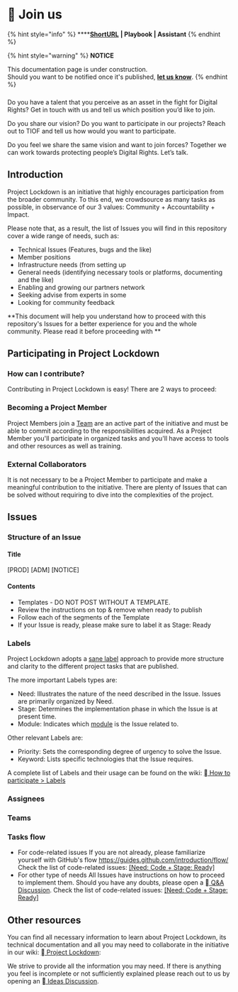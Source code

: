# 🚧 Join us

{% hint style="info" %}
****[**ShortURL**](https://tiof.click/TIOFJoinUs) **| Playbook | Assistant**
{% endhint %}



{% hint style="warning" %}
**NOTICE**

This documentation page is under construction.\
Should you want to be notified once it's published, [**let us know**](https://tiof.click/TIOFTarianUpdatesService).
{% endhint %}

###

Do you have a talent that you perceive as an asset in the fight for Digital Rights? Get in touch with us and tell us which position you’d like to join.

Do you share our vision? Do you want to participate in our projects? Reach out to TIOF and tell us how would you want to participate.

Do you feel we share the same vision and want to join forces? Together we can work towards protecting people’s Digital Rights. Let’s talk.





## Introduction

Project Lockdown is an initiative that highly encourages participation from the broader community. To this end, we crowdsource as many tasks as possible, in observance of our 3 values: Community + Accountability + Impact.

Please note that, as a result, the list of Issues you will find in this repository cover a wide range of needs, such as:

* Technical Issues (Features, bugs and the like)
* Member positions
* Infrastructure needs (from setting up
* General needs (identifying necessary tools or platforms, documenting and the like)
* Enabling and growing our partners network
* Seeking advise from experts in some
* Looking for community feedback

\*\*This document will help you understand how to proceed with this repository's Issues for a better experience for you and the whole community. Please read it before proceeding with \*\*

## Participating in Project Lockdown

### How can I contribute?

Contributing in Project Lockdown is easy! There are 2 ways to proceed:

### Becoming a Project Member

Project Members join a [Team](https://github.com/TheIOFoundation/ProjectLockdown/wiki/How-to-participate#teams) are an active part of the initiative and must be able to commit according to the responsibilities acquired. As a Project Member you'll participate in organized tasks and you'll have access to tools and other resources as well as training.

### External Collaborators

It is not necessary to be a Project Member to participate and make a meaningful contribution to the initiative. There are plenty of Issues that can be solved without requiring to dive into the complexities of the project.

## Issues

### Structure of an Issue

#### Title

\[PROD] \[ADM] \[NOTICE]

#### Contents

* Templates - DO NOT POST WITHOUT A TEMPLATE.
* Review the instructions on top & remove when ready to publish
* Follow each of the segments of the Template
* If your Issue is ready, please make sure to label it as Stage: Ready

### Labels

Project Lockdown adopts a [sane label](https://medium.com/@dave\_lunny/sane-github-labels-c5d2e6004b63) approach to provide more structure and clarity to the different project tasks that are published.

The more important Labels types are:

* Need: Illustrates the nature of the need described in the Issue. Issues are primarily organized by Need.
* Stage: Determines the implementation phase in which the Issue is at present time.
* Module: Indicates which [module](https://github.com/TheIOFoundation/ProjectLockdown#project-architecture) is the Issue related to.

Other relevant Labels are:

* Priority: Sets the corresponding degree of urgency to solve the Issue.
* Keyword: Lists specific technologies that the Issue requires.

A complete list of Labels and their usage can be found on the wiki: [ How to participate > Labels](https://github.com/TheIOFoundation/ProjectLockdown/wiki/How-to-participate#labels)

### Assignees

### Teams

### Tasks flow

* For code-related issues If you are not already, please familiarize yourself with GitHub's flow https://guides.github.com/introduction/flow/ Check the list of code-related issues: [\[Need: Code + Stage: Ready\]](https://github.com/TheIOFoundation/ProjectLockdown/issues?q=is:open%20is:issue%20label:%22Need:%20Code%22%20label:%22Stage:%20Ready%22)
* For other type of needs All Issues have instructions on how to proceed to implement them. Should you have any doubts, please open a [ Q\&A Discussion](https://github.com/TheIOFoundation/ProjectLockdown/discussions?discussions\_q=category:Q\&A). Check the list of code-related issues: [\[Need: Code + Stage: Ready\]](https://github.com/TheIOFoundation/ProjectLockdown/issues?q=is:open%20is:issue%20label:%22Need:%20Code%22%20label:%22Stage:%20Ready%22)

## Other resources

You can find all necessary information to learn about Project Lockdown, its technical documentation and all you may need to collaborate in the initiative in our wiki: [ Project Lockdown](https://github.com/TheIOFoundation/ProjectLockdown/wiki):

We strive to provide all the information you may need. If there is anything you feel is incomplete or not sufficiently explained please reach out to us by opening an [ Ideas Discussion](https://github.com/TheIOFoundation/ProjectLockdown/discussions?discussions\_q=category:Ideas).

